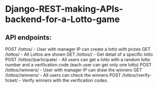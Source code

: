 # Django-REST-making-APIs-backend-for-a-Lotto-game

## API endpoints:


POST /lottos/ - User with manager IP can create a lotto with prizes 
GET /lottos/ - All Lottos are shown
GET /lottos/<id>/ - Get detail of a specific lotto
POST /lottos/<id>/participate/ - All users can get a lotto with a random lotto number and a verification code (each user can get only one lotto)
POST /lottos/<id>/winners/ - User with manager IP can draw the winners
GET /lottos/<id>/winners/ - All users can check the winners
POST /lottos/<id>/verify-ticket/ - Verify winners with the verification codes.

